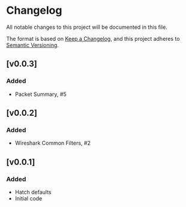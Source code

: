 # Changelog

All notable changes to this project will be documented in this file.

The format is based on [Keep a Changelog](https://keepachangelog.com/en/1.0.0/),
and this project adheres to [Semantic Versioning](https://semver.org/spec/v2.0.0.html).

## [v0.0.3]

### Added
- Packet Summary, #5

## [v0.0.2]

### Added
- Wireshark Common Filters, #2

## [v0.0.1]

### Added
- Hatch defaults
- Initial code
